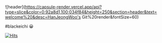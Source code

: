![header](https://capsule-render.vercel.app/api?type=slice&color=0:92a8d1,100:034f84&height=250&section=header&text=welcome%20&desc=HanJeongWoo's Git%20render&fontSize=60)

#blackeichi 😀

[![Hits](https://hits.seeyoufarm.com/api/count/incr/badge.svg?url=https%3A%2F%2Fgithub.com%2Fblackeichi&count_bg=%236EDCF8&title_bg=%236CB0FF&icon=&icon_color=%239C9292&title=hits&edge_flat=false)](https://hits.seeyoufarm.com)


